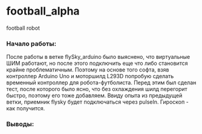 # football_alpha
football robot

### Начало работы:
После работы в ветке flySky_arduino было выяснено, что виртуальные ШИМ работают, но после этого подключить еще что либо становится крайне проблематичным. Поэтому на основе того софта, взяв контроллер Arduino Uno и моторшилд L293D попробую сделать временный контроллер для робота-футболиста. Перед этим был сделан тест, после которого было ясно, что без охлаждения шилд перегорит быстро, поэтому его тоже добавляем. Ввиду опыта из предыдущей ветки, приемник flysky будет подключаться через pulseIn. Гироскоп - как получится.

### Выводы:


